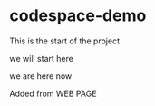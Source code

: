 # codespace-demo

This is the start of the project

we will start here

we are here now

Added from WEB PAGE 
